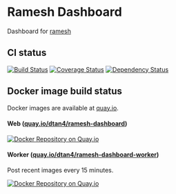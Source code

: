 # Ramesh Dashboard

Dashboard for [ramesh](https://github.com/dtan4/ramesh)

## CI status

[![Build Status](https://travis-ci.org/dtan4/ramesh_dashboard.svg)](https://travis-ci.org/dtan4/ramesh_dashboard)
[![Coverage Status](https://img.shields.io/coveralls/dtan4/ramesh_dashboard.svg)](https://coveralls.io/r/dtan4/ramesh_dashboard)
[![Dependency Status](https://gemnasium.com/dtan4/ramesh_dashboard.svg)](https://gemnasium.com/dtan4/ramesh_dashboard)

## Docker image build status

Docker images are available at [quay.io](https://quay.io).

#### Web ([quay.io/dtan4/ramesh-dashboard](https://quay.io/repository/dtan4/ramesh-dashboard))

[![Docker Repository on Quay.io](https://quay.io/repository/dtan4/ramesh-dashboard/status "Docker Repository on Quay.io")](https://quay.io/repository/dtan4/ramesh-dashboard)

#### Worker ([quay.io/dtan4/ramesh-dashboard-worker](https://quay.io/repository/dtan4/ramesh-dashboard-worker))

Post recent images every 15 minutes.

[![Docker Repository on Quay.io](https://quay.io/repository/dtan4/ramesh-dashboard-worker/status "Docker Repository on Quay.io")](https://quay.io/repository/dtan4/ramesh-dashboard-worker)
